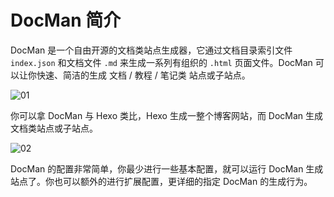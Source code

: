 # DocMan 简介

DocMan 是一个自由开源的文档类站点生成器，它通过文档目录索引文件 `index.json` 和文档文件 `.md` 来生成一系列有组织的 `.html` 页面文件。DocMan 可以让你快速、简洁的生成 文档 / 教程 / 笔记类 站点或子站点。

![01](https://one.oss.monkeyhbd.cn/Logo/docman-white.jpg)

你可以拿 DocMan 与 Hexo 类比，Hexo 生成一整个博客网站，而 DocMan 生成文档类站点或子站点。

![02](https://one.oss.monkeyhbd.cn/Logo/docman-show.png)

DocMan 的配置非常简单，你最少进行一些基本配置，就可以运行 DocMan 生成站点了。你也可以额外的进行扩展配置，更详细的指定 DocMan 的生成行为。
